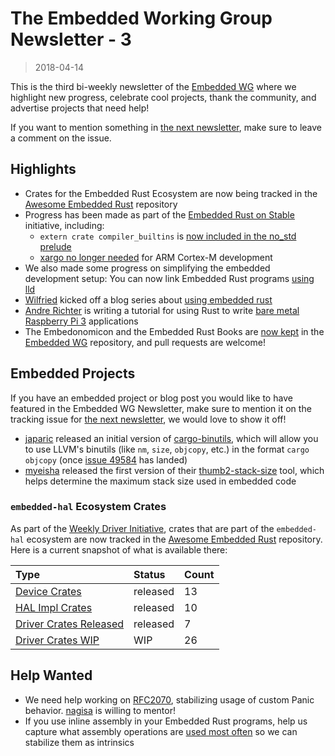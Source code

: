 # The Embedded Working Group Newsletter - 3

> 2018-04-14

This is the third bi-weekly newsletter of the [Embedded WG] where we highlight new progress, celebrate cool projects, thank the community, and advertise projects that need help!

If you want to mention something in [the next newsletter], make sure to leave a comment on the issue.

[the next newsletter]: https://github.com/rust-lang-nursery/embedded-wg/issues/84
[Embedded WG]: https://github.com/rust-lang-nursery/embedded-wg

## Highlights

* Crates for the Embedded Rust Ecosystem are now being tracked in the [Awesome Embedded Rust] repository
* Progress has been made as part of the [Embedded Rust on Stable] initiative, including:
    * `extern crate compiler_builtins` is [now included in the no_std prelude]
    * [xargo no longer needed] for ARM Cortex-M development
* We also made some progress on simplifying the embedded development setup: You can now link Embedded Rust programs [using lld]
* [Wilfried] kicked off a blog series about [using embedded rust]
* [Andre Richter] is writing a tutorial for using Rust to write [bare metal Raspberry Pi 3] applications
* The Embedonomicon and the Embedded Rust Books are [now kept] in the [Embedded WG] repository, and pull requests are welcome!

[Awesome Embedded Rust]: https://github.com/rust-embedded/awesome-embedded-rust
[Embedded Rust on Stable]: https://github.com/rust-lang-nursery/embedded-wg/issues/42
[now included in the no_std prelude]: https://users.rust-lang.org/t/psa-breaking-change-extern-crate-compiler-builtins-is-now-included-in-no-std-crates/16704
[xargo no longer needed]: https://users.rust-lang.org/t/psa-you-no-longer-need-xargo-to-do-arm-cortex-m-development/16703
[using lld]: https://users.rust-lang.org/t/cortex-m-rt-v0-4-0-now-you-can-link-arm-cortex-m-programs-using-lld/16751
[Wilfried]: https://github.com/ithinuel
[using embedded rust]: http://ithinuel.me/embedded-rust-why/
[Andre Richter]: https://github.com/andre-richter
[bare metal Raspberry Pi 3]: https://github.com/andre-richter/rust-raspi3-tutorial
[now kept]: https://github.com/rust-lang-nursery/embedded-wg/pull/78

## Embedded Projects

If you have an embedded project or blog post you would like to have featured in the Embedded WG Newsletter, make sure to mention it on the tracking issue for [the next newsletter], we would love to show it off!

* [japaric] released an initial version of [cargo-binutils], which will allow you to use LLVM's binutils (like `nm`, `size`, `objcopy`, etc.) in the format `cargo objcopy` (once [issue 49584] has landed)
* [myeisha] released the first version of their [thumb2-stack-size] tool, which helps determine the maximum stack size used in embedded code

[japaric]: https://github.com/japaric
[cargo-binutils]: https://github.com/japaric/cargo-binutils
[issue 49584]: https://github.com/rust-lang/rust/issues/49584
[myeisha]: https://github.com/myeisha
[thumb2-stack-size]: https://crates.io/crates/thumb2-stack-size

### `embedded-hal` Ecosystem Crates

As part of the [Weekly Driver Initiative], crates that are part of the `embedded-hal` ecosystem are now tracked in the [Awesome Embedded Rust] repository. Here is a current snapshot of what is available there:

| Type                      | Status    | Count |
| :---                      | :-----    | :---- |
| [Device Crates]           | released  | 13 |
| [HAL Impl Crates]         | released  | 10 |
| [Driver Crates Released]  | released  | 7 |
| [Driver Crates WIP]       | WIP       | 26 |

[Weekly Driver Initiative]: https://github.com/rust-lang-nursery/embedded-wg/issues/39
[Device Crates]: https://github.com/rust-embedded/awesome-embedded-rust#device-crates
[HAL Impl Crates]: https://github.com/rust-embedded/awesome-embedded-rust#hal-implementation-crates
[Driver Crates Released]: https://github.com/rust-embedded/awesome-embedded-rust#driver-crates
[Driver Crates WIP]: https://github.com/rust-embedded/awesome-embedded-rust#wip

## Help Wanted

* We need help working on [RFC2070], stabilizing usage of custom Panic behavior. [nagisa] is willing to mentor!
* If you use inline assembly in your Embedded Rust programs, help us capture what assembly operations are [used most often] so we can stabilize them as intrinsics

[RFC2070]: https://github.com/rust-lang/rust/issues/44489#issuecomment-381324623
[nagisa]: https://github.com/nagisa
[used most often]: https://github.com/rust-lang-nursery/embedded-wg/issues/63#issue-305114817
